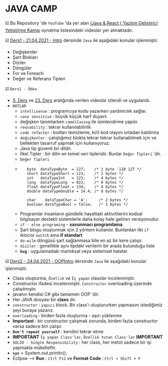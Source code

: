 # JAVA CAMP

☑️ Bu Repository 'de `YouTube` 'da yer alan [(Java & React ) Yazılım Geliştirici Yetiştirme Kampı](https://www.youtube.com/watch?v=HB0T0hAMk0k) oynatma listesindeki videolar yer almaktadır.

☑️ [Ders1 - 21.04.2021 - Intro](https://www.youtube.com/watch?v=HB0T0hAMk0k) dersinde `Java` ile aşağıdaki konular işlenmiştir.
 - Değişkenler
 - Şart Blokları
 - Diziler
 - Döngüler
 - For ve Foreach
 - Değer ve Referans Tipleri

☑️ `Ders1 - Ödev`
 - [5. Ders](https://www.youtube.com/watch?v=dtP6yK50xIs&list=PLqG356ExoxZUGwbqoJEKSMnaxVJe4Uvf8&index=6) ve [23. Ders](https://www.youtube.com/watch?v=MaJXZn3CqVA&list=PLqG356ExoxZUGwbqoJEKSMnaxVJe4Uvf8&index=24) aralığında verilen videolar izlendi ve uygulandı.
 - `NOTLAR`
   - `intellisense` : programcıya kodu yazarken yardımcılık sağlar. 
   - `case sensitive` : büyük küçük harf duyarlı
   - değişken tanımlarken `camelCasing` ile isimlendirme yapılır.
   - `reusability` : tekrar kullanılabilirlik
   - `code refactor` : kodları temizleme, kirli kod olayını ortadan kaldırma
   - `değişkenler` : çalıştığımız blokta tekrar tekrar kullanabilmek için ve bellekten tasarruf yapmak için kullanıyoruz.
   - Java tip güvenli bir dildir.
   - İlkel Tipler : bir dilin en temel veri tipleridir. Bunlar `Değer Tipleri` 'dir.
   - `Değer Tipleri`
   - ```
        byte  dataTypeByte  = 127;    /* 1 byte -128 127 */
		short dataTypeShort = 123;    /* 2 bytes */ 
		int   dataTypeInt   = 123;    /* 4 bytes */
		long  dataTypeLong  = 922;    /* 8 bytes */
		float dataTypeFloat = 134;    /* 4 bytes */
		double dataTypeDouble = 14.4; /* 8 bytes */
		
		char    dataTypeChar = 'A';     /* 2 bytes */
 		boolean dataTypeBool = false;   /* 1 bytes */
     ```
   - Programlar insanların gündelik hayattaki aktivitilerini kodsal bilgisayar destekli sistemlerle daha kolay hale getiren versiyonudur.
   - `if - else programing` - **savunmacı programlama**
   - Şart blogu oluşturmak için 2 yöntem kullanılır. Bunlardan ilki `if` ikincisi `switch` ama **if standart**
   - `do-wile` döngüsü şart sağlanmasa bile en az bir kere çalışır. 
   - `diziler` : genellikle aynı tipdeki verilerin bir arada bulunduğu liste 
   - **`bug`** : uygulamadaki mantıksal veya sistemsel hatalar.

☑️ [Ders2 - 24.04.2021 - OOPIntro](https://www.youtube.com/watch?v=zwPQsIpTrH8) dersinde `Java` ile aşağıdaki konular işlenmiştir.
 - Class oluşturma, `Özellik` ve `İş yapan` classlar incelenmiştir.
 - Constructor ifadesi incelenmiştir. `Constructor` overloading üzerinde çalışılmıştır.
 - javanın kendisi C# gibi tamamen OOP 'dir.
 - Her JAVA dosyası bir **class** dır.
 - `constructor` : `yapıcı` block. Bir class'ı oluştururken yapmasını istediğimiz şeyi buraya yazarız.
 - `overloading` : birden fazla oluşturma - aşırı yüklenme
 - **Important** : bir constructor çalışmak zorunda, birden fazla constructor varsa sadece biri çalışır.
 - **`Don't repeat yourself`** : kendini tekrar etme
 - **IMPORTANT** `İş yapan Class'lar`, `Özellik tutan Class'lar` **IMPORTANT**
 - `SOLID - Single Responsibility` : her class, her metot sadece bir işi yapmakla mükelleftir.
 - **`sys`** = System.out.println();
 - Eclipse --> **Run** : `Ctrl F11` ve **Format Code** : `Ctrl + Shift + F`
